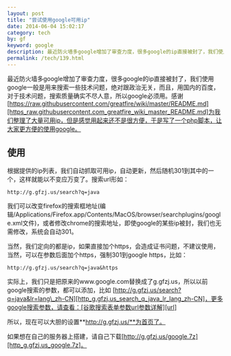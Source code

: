 ```yaml
---
layout: post
title: "尝试使用google可用ip"
date: 2014-06-04 15:02:17
category: tech
by: gf
keyword: google
description: 最近防火墙多google增加了审查力度，很多google的ip直接被封了，我们使用google一般是用来搜索一些技术问题，绝对跟政治无关，而且，用国内的百度，对于技术问题，搜索质量确实不尽人意，所
permalink: /tech/139.html
---
```

最近防火墙多google增加了审查力度，很多google的ip直接被封了，我们使用google一般是用来搜索一些技术问题，绝对跟政治无关，而且，用国内的百度，对于技术问题，搜索质量确实不尽人意，所以google必须用。感谢[https://raw.githubusercontent.com/greatfire/wiki/master/README.md][https_raw.githubusercontent.com_greatfire_wiki_master_README.md]为我们整理了大量可用ip，但是感觉用起来还不是很方便，于是写了一个php脚本，让大家更方便的使用google。

## 使用 ##

根据提供的ip列表，我们自动抓取可用ip，自动更新，然后随机301到其中的一个，这样就能以不变应万变了。搜索url形如：

    http://g.gfzj.us/search?q=java

我们可以改变firefox的搜索框地址(编辑/Applications/Firefox.app/Contents/MacOS/browser/searchplugins/google.xml文件)，或者修改chrome的搜索地址，即使google的某些ip被封，我们也无需修改，系统会自动301。

当然，我们定向的都是ip，如果直接加个https，会造成证书问题，不建议使用，当然，可以在参数后面加个https，强制301到google https，比如：

    http://g.gfzj.us/search?q=java&https

实际上，我们只是把原来的www.google.com替换成了g.gfzj.us，所以以前google搜索的参数，都可以添加，比如 [http://g.gfzj.us/search?q=java&lr=lang\_zh-CN][http_g.gfzj.us_search_q_java_lr_lang_zh-CN]，更多google搜索参数，请查看：[谷歌搜索表单参数url参数详解][url]

所以，现在可以大胆的设置**http://g.gfzj.us/**为首页了。

如果想在自己的服务器上搭建，请自己下载[http://g.gfzj.us/google.7z][http_g.gfzj.us_google.7z]。


[https_raw.githubusercontent.com_greatfire_wiki_master_README.md]: https://raw.githubusercontent.com/greatfire/wiki/master/README.md
[http_g.gfzj.us_search_q_java_lr_lang_zh-CN]: http://g.gfzj.us/search?q=java&lr=lang_zh-CN
[url]: http://ylbook.com/cms/web/gugecanshu.htm
[http_g.gfzj.us_google.7z]: http://g.gfzj.us/google.7z